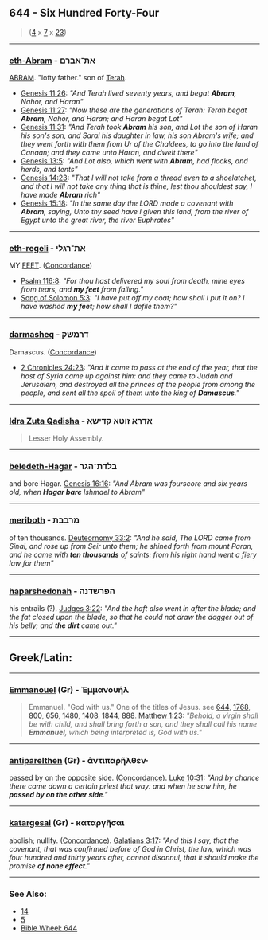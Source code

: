 ## 644 - Six Hundred Forty-Four
> ([4](4) x [7](7) x [23](23))

---

### [eth-Abram](/keys/ATh-ABRM) - את־אברם
[ABRAM](/keys/ABRM). "lofty father." son of [Terah](/keys/TRCh).

- [Genesis 11:26](https://biblehub.com/genesis/11-26.htm): *"And Terah lived seventy years, and begat **Abram**, Nahor, and Haran"*
- [Genesis 11:27](https://biblehub.com/genesis/11-27.htm): *"Now these are the generations of Terah: Terah begat **Abram**, Nahor, and Haran; and Haran begat Lot"*
- [Genesis 11:31](https://biblehub.com/genesis/11-31.htm): *"And Terah took **Abram** his son, and Lot the son of Haran his son's son, and Sarai his daughter in law, his son Abram's wife; and they went forth with them from Ur of the Chaldees, to go into the land of Canaan; and they came unto Haran, and dwelt there"*
- [Genesis 13:5](https://biblehub.com/genesis/13-5.htm): *"And Lot also, which went with **Abram**, had flocks, and herds, and tents"*
- [Genesis 14:23](https://biblehub.com/genesis/14-23.htm): *"That I will not take from a thread even to a shoelatchet, and that I will not take any thing that is thine, lest thou shouldest say, I have made **Abram** rich"*
- [Genesis 15:18](https://biblehub.com/genesis/15-18.htm): *"In the same day the LORD made a covenant with **Abram**, saying, Unto thy seed have I given this land, from the river of Egypt unto the great river, the river Euphrates"*

---

### [eth-regeli](/keys/ATh-RGLI) - את־רגלי
MY [FEET](/keys/RGLI). ([Concordance](https://biblehub.com/hebrew/ragli_7272.htm))

- [Psalm 116:8](https://biblehub.com/psalms/116-8.htm): *"For thou hast delivered my soul from death, mine eyes from tears, and **my feet** from falling."*
- [Song of Solomon 5:3](https://biblehub.com/songs/5-3.htm): *"I have put off my coat; how shall I put it on? I have washed **my feet**; how shall I defile them?"*

---

### [darmasheq](/keys/DRMShQ) - דרמשק
Damascus. ([Concordance](https://biblehub.com/hebrew/darmasek_1834.htm))

- [2 Chronicles 24:23](https://biblehub.com/2_chronicles/24-23.htm): *"And it came to pass at the end of the year, that the host of Syria came up against him: and they came to Judah and Jerusalem, and destroyed all the princes of the people from among the people, and sent all the spoil of them unto the king of **Damascus**."*

---

### [Idra Zuta Qadisha](/keys/ADRA.ZVTA.QDIShA) - אדרא זוטא קדישא
> Lesser Holy Assembly.

---

### [beledeth-Hagar](/keys/BLDTh-HGR) - בלדת־הגר
and bore Hagar. [Genesis 16:16](https://biblehub.com/genesis/16-16.htm): *"And Abram was fourscore and six years old, when **Hagar bare** Ishmael to Abram"*

---

### [meriboth](/keys/MRBBTh) - מרבבת
of ten thousands. [Deuteornomy 33:2](https://biblehub.com/deuteornomy/33-2.htm): *"And he said, The LORD came from Sinai, and rose up from Seir unto them; he shined forth from mount Paran, and he came with **ten thousands** of saints: from his right hand went a fiery law for them"*

---

### [haparshedonah](/keys/HPRShDNH) - הפרשדנה
his entrails (?). [Judges 3:22](https://biblehub.com/judges/3-22.htm): *"And the haft also went in after the blade; and the fat closed upon the blade, so that he could not draw the dagger out of his belly; and **the dirt** came out."*

---

## Greek/Latin:

---

### [Emmanouel](/greek?word=emmanouhl) (Gr) - Ἐμμανουήλ
> Emmanuel. "God with us." One of the titles of Jesus. see [644](644), [1768](1768), [800](800), [656](656), [1480](1480), [1408](1408), [1844](1844), [888](888). [Matthew 1:23](https://biblehub.com/matthew/1-23.htm): *"Behold, a virgin shall be with child, and shall bring forth a son, and they shall call his name **Emmanuel**, which being interpreted is, God with us."*

---

### [antiparelthen](/greek?word=antiparhlthen) (Gr) - ἀντιπαρῆλθεν·
passed by on the opposite side. ([Concordance](https://biblehub.com/greek/antipare_lthen_492.htm)). [Luke 10:31](https://biblehub.com/luke/10-31.htm): *"And by chance there came down a certain priest that way: and when he saw him, he **passed by on the other side**."*

---

### [katargesai](/greek?word=katarghsai) (Gr) - καταργῆσαι
abolish; nullify. ([Concordance](https://biblehub.com/greek/katarge_sai_2673.htm)). [Galatians 3:17](https://biblehub.com/galatians/3-17.htm): *"And this I say, that the covenant, that was confirmed before of God in Christ, the law, which was four hundred and thirty years after, cannot disannul, that it should make the promise **of none effect**."*

---

### See Also:

- [14](14)
- [5](5)
- [Bible Wheel: 644](https://www.biblewheel.com//GR/GR_Database.php?SearchBy_Gematria=644)
